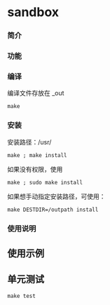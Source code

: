 sandbox
=========

### 简介



### 功能


### 编译

编译文件存放在 _out
```
make
```

### 安装

安装路径：/usr/ 
```
make ; make install
```
如果没有权限，使用
```
make ; sudo make install
```
如果想手动指定安装路径，可使用：
```
make DESTDIR=/outpath install
```

### 使用说明



## 使用示例



## 单元测试

```
make test
```
